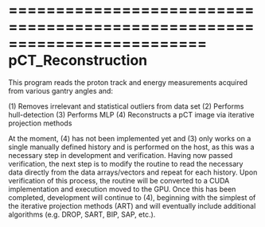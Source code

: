 =========================================================================
pCT_Reconstruction
=========================================================================
This program reads the proton track and energy measurements acquired from various gantry angles and:

(1) Removes irrelevant and statistical outliers from data set
(2) Performs hull-detection
(3) Performs MLP
(4) Reconstructs a pCT image via iterative projection methods

At the moment, (4) has not been implemented yet and (3) only works on a single manually defined history and is performed on the host, as this was a necessary step in development and verification.  Having now passed verification, the next step is to modify the routine to read the necessary data directly from the data arrays/vectors and repeat for each history.  Upon verification of this process, the routine will be converted to a CUDA implementation and execution moved to the GPU.  Once this has been completed, development will continue to (4), beginning with the simplest of the iterative projection methods (ART) and will eventually include additional algorithms (e.g. DROP, SART, BIP, SAP, etc.).
